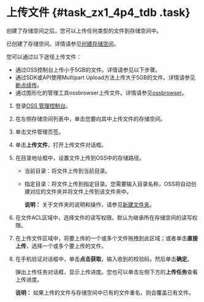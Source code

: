 # 上传文件 {#task_zx1_4p4_tdb .task}

创建了存储空间之后，您可以上传任何类型的文件到存储空间中。

已创建了存储空间。详情请参见[创建存储空间](intl.zh-CN/快速入门/创建存储空间.md#)。

您可以通过以下途径上传文件：

-   通过OSS控制台上传小于5GB的文件。详情请参见以下步骤。
-   通过SDK或API使用Multipart Upload方法上传大于5GB的文件。详情请参见[断点续传](../../../../intl.zh-CN/开发指南/上传文件/断点续传.md#)。
-   通过图形化的管理工具ossbrowser上传文件。详情请参见[ossbrowser](../../../../intl.zh-CN/常用工具/ossbrowser.md#)。

1.  登录[OSS 管理控制台](https://oss.console.aliyun.com/)。 
2.   在左侧存储空间列表中，单击您要向其中上传文件的存储空间。 
3.  单击文件管理页签。 
4.  单击**上传文件**，打开上传文件对话框。 
5.  在目录地址框中，设置文件上传到OSS中的存储路径。 
    -   当前目录：将文件上传到当前目录。
    -   指定目录：将文件上传到指定目录。您需要输入目录名称，OSS将自动创建对应的文件夹并将文件上传到该文件夹中。

        **说明：** 关于文件夹的说明和操作，请参见[新建文件夹](../../../../intl.zh-CN/控制台用户指南/管理文件/新建文件夹.md#)。

6.  在文件ACL区域中，选择文件的读写权限。默认为继承所在存储空间的读写权限。 
7.  在上传文件区域中，将要上传的一个或多个文件拖拽到此区域；或者单击**直接上传**，选择一个或多个要上传的文件。 
8.  在手机验证对话框中，单击**点击获取**，输入收到的校验码，然后单击**确定**。 

    弹出上传任务对话框，显示上传进度。您也可以单击左侧下方的**上传任务**查看上传进度。

    **说明：** 如果上传的文件与存储空间中已有的文件重名，则会覆盖已有文件。


